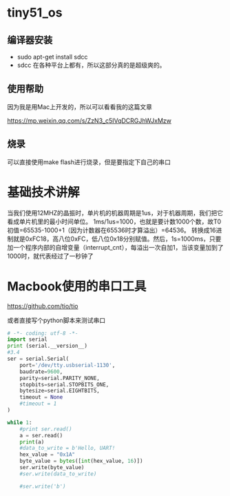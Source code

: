 # tiny51_os
## 编译器安装
- sudo apt-get install sdcc
- sdcc 在各种平台上都有，所以这部分真的是超级爽的。

## 使用帮助
因为我是用Mac上开发的，所以可以看看我的这篇文章

https://mp.weixin.qq.com/s/ZzN3_c5IVqDCRGJhWJxMzw

## 烧录
可以直接使用make flash进行烧录，但是要指定下自己的串口

# 基础技术讲解
当我们使用12MHZ的晶振时，单片机的机器周期是1us，对于机器周期，我们把它看成单片机里的最小时间单位。
1ms/1us=1000，也就是要计数1000个数，故T0初值=65535-1000+1（因为计数器在65536时才算溢出）=64536。
转换成16进制就是0xFC18，高八位0xFC，低八位0x18分别赋值。然后，1s=1000ms，只要加一个程序内部的自增变量（interrupt_cnt），每溢出一次自加1，当该变量加到了1000时，就代表经过了一秒钟了

# Macbook使用的串口工具
https://github.com/tio/tio

或者直接写个python脚本来测试串口
```python
# -*- coding: utf-8 -*-
import serial
print (serial.__version__)
#3.4
ser = serial.Serial(
    port='/dev/tty.usbserial-1130',
    baudrate=9600,
    parity=serial.PARITY_NONE,
    stopbits=serial.STOPBITS_ONE,
    bytesize=serial.EIGHTBITS,
    timeout = None
    #timeout = 1
)

while 1:
    #print ser.read()
    a = ser.read()
    print(a)
    #data_to_write = b'Hello, UART!
    hex_value = "0x1A"
    byte_value = bytes([int(hex_value, 16)])
    ser.write(byte_value)
    #ser.write(data_to_write)

    #ser.write('b')
```
